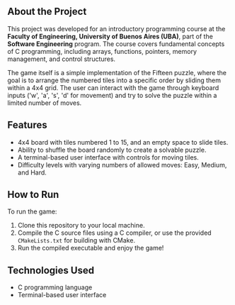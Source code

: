## About the Project

This project was developed for an introductory programming course at the **Faculty of Engineering, University of Buenos Aires (UBA)**, part of the **Software Engineering** program. The course covers fundamental concepts of C programming, including arrays, functions, pointers, memory management, and control structures.

The game itself is a simple implementation of the Fifteen puzzle, where the goal is to arrange the numbered tiles into a specific order by sliding them within a 4x4 grid. The user can interact with the game through keyboard inputs ('w', 'a', 's', 'd' for movement) and try to solve the puzzle within a limited number of moves.

## Features

- 4x4 board with tiles numbered 1 to 15, and an empty space to slide tiles.
- Ability to shuffle the board randomly to create a solvable puzzle.
- A terminal-based user interface with controls for moving tiles.
- Difficulty levels with varying numbers of allowed moves: Easy, Medium, and Hard.

## How to Run

To run the game:

1. Clone this repository to your local machine.
2. Compile the C source files using a C compiler, or use the provided `CMakeLists.txt` for building with CMake.
3. Run the compiled executable and enjoy the game!

## Technologies Used

- C programming language
- Terminal-based user interface


